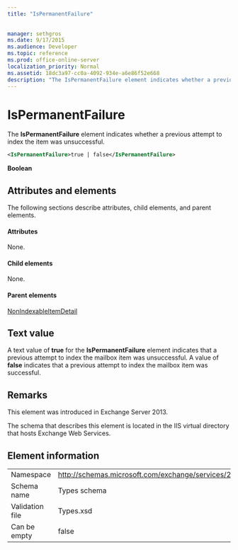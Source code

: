 ```yaml
---
title: "IsPermanentFailure"
 
 
manager: sethgros
ms.date: 9/17/2015
ms.audience: Developer
ms.topic: reference
ms.prod: office-online-server
localization_priority: Normal
ms.assetid: 18dc3a97-cc0a-4092-934e-a6e86f52e668
description: "The IsPermanentFailure element indicates whether a previous attempt to index the item was unsuccessful."
---
```


# IsPermanentFailure

The **IsPermanentFailure** element indicates whether a previous attempt to index the item was unsuccessful. 
  
```XML
<IsPermanentFailure>true | false</IsPermanentFailure>
```

 **Boolean**
## Attributes and elements

The following sections describe attributes, child elements, and parent elements.
  
#### Attributes

None.
  
#### Child elements

None.
  
#### Parent elements

[NonIndexableItemDetail](nonindexableitemdetail.md)
  
## Text value

A text value of **true** for the **IsPermanentFailure** element indicates that a previous attempt to index the mailbox item was unsuccessful. A value of **false** indicates that a previous attempt to index the mailbox item was successful. 
  
## Remarks

This element was introduced in Exchange Server 2013.
  
The schema that describes this element is located in the IIS virtual directory that hosts Exchange Web Services.
  
## Element information

|||
|:-----|:-----|
|Namespace  <br/> |http://schemas.microsoft.com/exchange/services/2006/types  <br/> |
|Schema name  <br/> |Types schema  <br/> |
|Validation file  <br/> |Types.xsd  <br/> |
|Can be empty  <br/> |false  <br/> |
   

